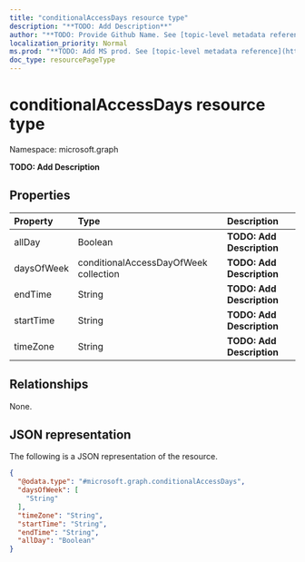 ```yaml
---
title: "conditionalAccessDays resource type"
description: "**TODO: Add Description**"
author: "**TODO: Provide Github Name. See [topic-level metadata reference](https://msgo.azurewebsites.net/add/document/guidelines/metadata.html#topic-level-metadata)**"
localization_priority: Normal
ms.prod: "**TODO: Add MS prod. See [topic-level metadata reference](https://msgo.azurewebsites.net/add/document/guidelines/metadata.html#topic-level-metadata)**"
doc_type: resourcePageType
---
```


# conditionalAccessDays resource type

Namespace: microsoft.graph

**TODO: Add Description**

## Properties
|Property|Type|Description|
|:---|:---|:---|
|allDay|Boolean|**TODO: Add Description**|
|daysOfWeek|conditionalAccessDayOfWeek collection|**TODO: Add Description**|
|endTime|String|**TODO: Add Description**|
|startTime|String|**TODO: Add Description**|
|timeZone|String|**TODO: Add Description**|

## Relationships
None.

## JSON representation
The following is a JSON representation of the resource.
<!-- {
  "blockType": "resource",
  "@odata.type": "microsoft.graph.conditionalAccessDays"
}
-->
``` json
{
  "@odata.type": "#microsoft.graph.conditionalAccessDays",
  "daysOfWeek": [
    "String"
  ],
  "timeZone": "String",
  "startTime": "String",
  "endTime": "String",
  "allDay": "Boolean"
}
```

